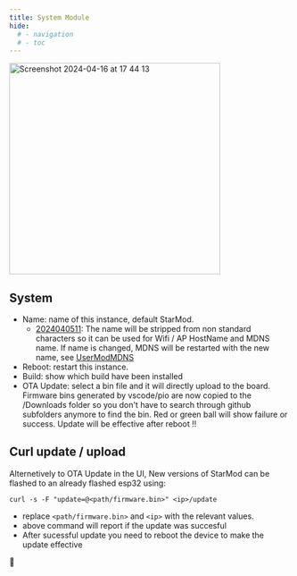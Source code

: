 ```yaml
---
title: System Module
hide:
  # - navigation
  # - toc
---
```


<img width="378" alt="Screenshot 2024-04-16 at 17 44 13" src="https://github.com/ewowi/StarDocs/assets/138451817/f7d4cb9f-8f7e-447a-a65b-f9f9ac4e3e93">

## System

* Name: name of this instance, default StarMod.
    * [2024040511](https://github.com/ewowi/StarMod/commit/4f12da235bcee958b74f6d932b20a5ffcf9c449c): The name will be stripped from non standard characters so it can be used for Wifi / AP HostName and MDNS name. If name is changed, MDNS will be restarted with the new name, see [UserModMDNS](/StarDocs/UserMod/UserModMDNS)
* Reboot: restart this instance.
* Build: show which build have been installed
* OTA Update: select a bin file and it will directly upload to the board. Firmware bins generated by vscode/pio are now copied to the <user>/Downloads folder so you don't have to search through github subfolders anymore to find the bin. Red or green ball will show failure or success. Update will be effective after reboot !!

## Curl update / upload

Alternetively to OTA Update in the UI, New versions of StarMod can be flashed to an already flashed esp32 using:

```
curl -s -F "update=@<path/firmware.bin>" <ip>/update
```

* replace ```<path/firmware.bin>``` and ```<ip>``` with the relevant values.
* above command will report if the update was succesful
* After sucessful update you need to reboot the device to make the update effective


🚧
